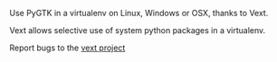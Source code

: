 Use PyGTK in a virtualenv on Linux, Windows or OSX, thanks to Vext.

Vext allows selective use of system python packages in a virtualenv.

Report bugs to the [vext project](//github.com/stuaxo/vext/issues)
